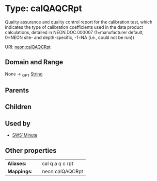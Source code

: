 
# Type: calQAQCRpt


Quality assurance and quality control report for the calibration test, which indicates  the type of calibration coefficients used in the data product calculations, detailed in NEON.DOC.000007 (1=manufacturer default, 0=NEON site- and depth-specific, -1=NA (i.e., could not be run))

URI: [neon:calQAQCRpt](https://data.neonscience.org/calQAQCRpt)


## Domain and Range

None ->  <sub>OPT</sub> [String](types/String.md)

## Parents


## Children


## Used by

 * [SWS1Minute](SWS1Minute.md)

## Other properties

|  |  |  |
| --- | --- | --- |
| **Aliases:** | | cal q a q c rpt |
| **Mappings:** | | neon:calQAQCRpt |

